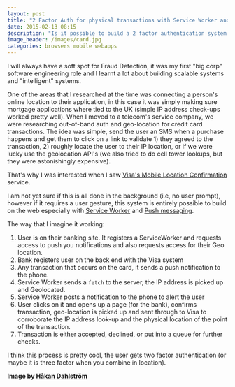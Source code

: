```yaml
--- 
layout: post
title: "2 Factor Auth for physical transactions with Service Worker and Push Notifications"
date: 2015-02-13 08:15
description: "Is it possible to build a 2 factor authentication system on the web? I think it is."
image_header: /images/card.jpg
categories: browsers mobile webapps 
---
```

I will always have a soft spot for Fraud Detection, it was my first "big corp" 
software engineering role and I learnt a lot about building scalable systems and 
"intelligent" systems. 

One of the areas that I researched at the time was connecting a person's online 
location to their application, in this case it was simply making sure mortgage 
applications where tied to the UK (simple IP address check-ups worked pretty 
well). When I moved to a telecom's service company, we were researching 
out-of-band auth and geo-location for credit card transactions. The idea was 
simple, send the user an SMS when a purchase happens and get them to click on a 
link to validate 1) they agreed to the transaction, 2) roughly locate the user 
to their IP location, or if we were lucky use the geolocation API's (we also 
tried to do cell tower lookups, but they were astonishingly expensive).

That's why I was interested when I saw [Visa's Mobile Location Confirmation](http://www.mobilecommercedaily.com/visa-leverages-geo-targeting-to-enhance-travelers-card-payment-experiences)  
 service.

I am not yet sure if this is all done in the background (i.e, no user prompt), 
however if it requires a user gesture, this system is entirely possible to build 
on the web especially with [Service Worker](http://www.html5rocks.com/en/tutorials/service-worker/introduction/) and [Push messaging](https://gauntface.com/blog/2014/12/15/push-notifications-service-worker).

The way that I imagine it working:

1. User is on their banking site. It registers a ServiceWorker and requests 
   access to push you notifications and also requests access for their Geo 
   location.
1. Bank registers user on the back end with the Visa system
1. Any transaction that occurs on the card, it sends a push notification to the 
   phone.
1. Service Worker sends a `fetch` to the server, the IP address is picked up 
   and Geolocated.
1. Service Worker posts a notification to the phone to alert the user
1. User clicks on it and opens up a page (for the bank), confirms transaction, 
   geo-location is picked up and sent through to Visa to corroborate the IP 
   address look-up and the physical location of the point of the transaction.
1. Transaction is either accepted, declined, or put into a queue for further 
   checks.

I think this process is pretty cool, the user gets two factor authentication (or 
maybe it is three factor when you combine in location).


**Image by [Håkan Dahlström](https://www.flickr.com/photos/dahlstroms/5532389673/in/photolist-9qSWGR-mMfT1o-9WvRRK-5Me5QT-5YFXZz-5TzmbB-miB55-9XGecF-6Xjqjk-4omzhv-9PUh4s-9MLroZ-f26jzH-8BWFpF-9yfYsd-hjAfCC-5PHfun-99Ksnp-kDst8M-ajSWDV-8nhMhE-fmGcDP-5PHfur-5PHfuR-aAQUaM-6XjnD4-6Xoi1q-6XjjpZ-6Xoqz7-2U5fHu-f5T8Wa-nQJ1Pk-nSvuJa-nQEdeb-nQqU5t-eSyYrX-74ERke-coTqB7-ifzi1S-ifCv6N-ifzejJ-9GsSdM-5PFq78-2mpRbt-5wodeb-dSZe91-atMsa1-5PFcqc-dPcqJ1-bP8Pwz)**
